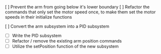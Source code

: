 [ ] Prevent the arm from going below it's lower boundary
[ ] Refactor the commands that only set the motor speed once, to make them set the motor speeds in their initialize functions

[ ] Convert the arm subsystem into a PID subsystem

- [ ] Write the PID subsystem
- [ ] Refactor / remove the existing arm position commands
- [ ] Utilize the setPosition function of the new subsystem

